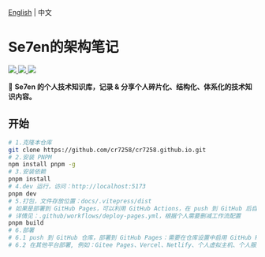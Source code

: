 [English](./README.en.md) | 中文

# Se7en的架构笔记

<a href="http://creativecommons.org/licenses/by-sa/4.0/" target="_blank">
    <img src="https://img.shields.io/badge/文章%20License-CC%204.0%20BY--SA-blue.svg">
</a>
<a href="https://github.com/cr7258/cr7258.github.io/blob/main/LICENSE" target="_blank">
    <img src="https://img.shields.io/badge/源码%20License-MIT-blue.svg">
</a>
<a href="https://github.com/cr7258/cr7258.github.io/actions/workflows/deploy-pages.yml" target="_blank">
    <img src="https://github.com/cr7258/cr7258.github.io/actions/workflows/deploy-pages.yml/badge.svg">
</a>


📝 **Se7en 的个人技术知识库，记录 & 分享个人碎片化、结构化、体系化的技术知识内容。** 

## 开始

```bash
# 1.克隆本仓库
git clone https://github.com/cr7258/cr7258.github.io.git
# 2.安装 PNPM
npm install pnpm -g
# 3.安装依赖
pnpm install
# 4.dev 运行，访问：http://localhost:5173
pnpm dev
# 5.打包，文件存放位置：docs/.vitepress/dist
# 如果是部署到 GitHub Pages，可以利用 GitHub Actions，在 push 到 GitHub 后自动部署打包
# 详情见：.github/workflows/deploy-pages.yml，根据个人需要删减工作流配置
pnpm build
# 6.部署
# 6.1 push 到 GitHub 仓库，部署到 GitHub Pages：需要在仓库设置中启用 GitHub Pages（本仓库采用此种部署方式）
# 6.2 在其他平台部署, 例如：Gitee Pages、Vercel、Netlify、个人虚拟主机、个人服务器等
```
